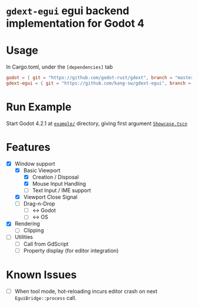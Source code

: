 # `gdext-egui` egui backend implementation for Godot 4



# Usage

In Cargo.toml, under the `[dependencies]` tab

```toml
godot = { git = "https://github.com/godot-rust/gdext", branch = "master" }
gdext-egui = { git = "https://github.com/kang-sw/gdext-egui", branch = "master" }
```

# Run Example

Start Godot 4.2.1 at [`example/`](example/) directory, giving first argument [`Showcase.tscn`](example/Showcase.tscn)

# Features

- [x] Window support
  - [x] Basic Viewport
    - [x] Creation / Disposal
    - [x] Mouse Input Handling
    - [ ] Text Input / IME support
  - [x] Viewport Close Signal
  - [ ] Drag-n-Drop
    - [ ] <-> Godot
    - [ ] <-> OS
- [x] Rendering
  - [ ] Clipping
- [ ] Utilities
  - [ ] Call from GdScript
  - [ ] Property display (for editor integration)

# Known Issues

- [ ] When tool mode, hot-reloading incurs editor crash on next `EguiBridge::process` call.
